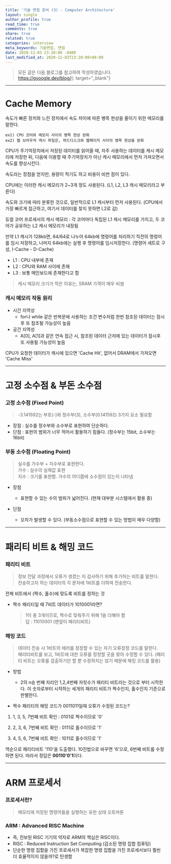 ```yaml
---
title: '기술 면접 준비 (3) - Computer Architecture'
layout: single
author_profile: true
read_time: true
comments: true
share: true
related: true
categories: interview
meta_keywords: 기술면접, 면접
date: 2020-12-03 23:20:00 -0400
last_modified_at: 2020-12-03T23:20:00+08:00
---
```


> 모든 글은 다음 블로그를 참고하여 작성하였습니다.<br> <https://gyoogle.dev/blog/>{: target="\_blank"}

<hr>

# Cache Memory

속도가 빠른 장치와 느린 장치에서 속도 차이에 따른 병목 현상을 줄이기 위한 메모리를 말한다.

```
ex1) CPU 코어와 메모리 사이의 병목 현상 완화
ex2) 웹 브라우저 캐시 파일은, 하드디스크와 웹페이지 사이의 병목 현상을 완화
```

CPU가 주기억장치에서 저장된 데이터를 읽어올 때, 자주 사용하는 데이터를 캐시 메모리에 저장한 뒤, 다음에 이용할 때 주기억장치가 아닌 캐시 메모리에서 먼저 가져오면서 속도를 향상시킨다.

속도라는 장점을 얻지만, 용량이 적기도 하고 비용이 비싼 점이 있다.

CPU에는 이러한 캐시 메모리가 2~3개 정도 사용된다. (L1, L2, L3 캐시 메모리라고 부른다)

속도와 크기에 따라 분류한 것으로, 일반적으로 L1 캐시부터 먼저 사용된다. (CPU에서 가장 빠르게 접근하고, 여기서 데이터를 찾지 못하면 L2로 감)

듀얼 코어 프로세서의 캐시 메모리 : 각 코어마다 독립된 L1 캐시 메모리를 가지고, 두 코어가 공유하는 L2 캐시 메모리가 내장됨

만약 L1 캐시가 128kb면, 64/64로 나누어 64kb에 명령어를 처리하기 직전의 명령어를 임시 저장하고, 나머지 64kb에는 실행 후 명령어를 임시저장한다. (명령어 세트로 구성, I-Cache - D-Cache)

-   L1 : CPU 내부에 존재
-   L2 : CPU와 RAM 사이에 존재
-   L3 : 보통 메인보드에 존재한다고 함

> 캐시 메모리 크기가 작은 이유는, SRAM 가격이 매우 비쌈

### 캐시 메모리 작동 원리

-   시간 지역성
    -   for나 while 같은 반복문에 사용하는 조건 변수처럼 한번 참조된 데이터는 잠시후 또 참조될 가능성이 높음
-   공간 지역성
    -   A[0], A[1]과 같은 연속 접근 시, 참조된 데이터 근처에 있는 데이터가 잠시후 또 사용될 가능성이 높음

CPU가 요청한 데이터가 캐시에 있으면 'Cache Hit', 없어서 DRAM에서 가져오면 'Cache Miss'

<hr>

# 고정 소수점 & 부돈 소수점

### 고정 소수점 (Fixed Point)

> -3.141592는 부호(-)와 정수부(3), 소수부(0.141592) 3가지 요소 필요함

-   장점 : 실수를 정수부와 소수부로 표현하여 단순하다.
-   단점 : 표현의 범위가 너무 적어서 활용하기 힘들다. (정수부는 15bit, 소수부는 16bit)

### 부동 소수점 (Floating Point)

> 실수를 가수부 + 지수부로 표현한다.<br>
> 가수 : 실수의 실제값 표현 <br>
> 지수 : 크기를 표현함. 가수의 어디쯤에 소수점이 있는지 나타냄 <br>

-   장점

    -   표현할 수 있는 수의 범위가 넓어진다. (현재 대부분 시스템에서 활용 중)

-   단점
    -   오차가 발생할 수 있다. (부동소수점으로 표현할 수 있는 방법이 매우 다양함)

<hr>

# 패리티 비트 & 해밍 코드

### 패리티 비트

> 정보 전달 과정에서 오류가 생겼는 지 검사하기 위해 추가하는 비트를 말한다.<br>
> 전송하고자 하는 데이터의 각 문자에 1비트를 더하여 전송한다.

전체 비트에서 (짝수, 홀수)에 맞도록 비트를 정하는 것

-   짝수 패리티일 때 7비트 데이터가 1010001라면?
    > 1이 총 3개이므로, 짝수로 맞춰주기 위해 1을 더해야 함<br>
    > 답 : 11010001 (맨앞이 패리티비트)

### 해밍 코드

> 데이터 전송 시 1비트의 에러를 정정할 수 있는 자기 오류정정 코드를 말한다.<br>
> 패리티비트를 보고, 1비트에 대한 오류를 정정할 곳을 찾아 수정할 수 있다. (패리티 비트는 오류를 검출하기만 할 뿐 수정하지는 않기 때문에 해밍 코드를 활용)

-   방법

    -   2의 n승 번째 자리인 1,2,4번째 자릿수가 패리티 비트라는 것으로 부터 시작한다. 이 숫자로부터 시작하는 세개의 패리티 비트가 짝수인지, 홀수인지 기준으로 판별한다.

-   짝수 패리티의 해밍 코드가 0011011일때 오류가 수정된 코드는?

1. 1, 3, 5, 7번째 비트 확인 : 0101로 짝수이므로 '0'

2. 2, 3, 6, 7번째 비트 확인 : 0111로 홀수이므로 '1'

3. 4, 5, 6, 7번째 비트 확인 : 1011로 홀수이므로 '1'

역순으로 패리티비트 '110'을 도출했다. 10진법으로 바꾸면 '6'으로, 6번째 비트를 수정하면 된다.
따라서 정답은 **00110'0'1**이다.

<hr>

# ARM 프로세서

### 프로세서란?

> 메모리에 저장된 명령어들을 실행하는 유한 상태 오토마톤

### ARM : Advanced RISC Machine

-   즉, 진보된 RISC 기기의 약자로 ARM의 핵심은 RISC이다.
-   RISC : Reduced Instruction Set Computing (감소된 명령 집합 컴퓨팅)
-   단순한 명령 집합을 가진 프로세서가 복잡한 명령 집합을 가진 프로세서보다 훨씬 더 효율적이지 않을까?로 탄생함
